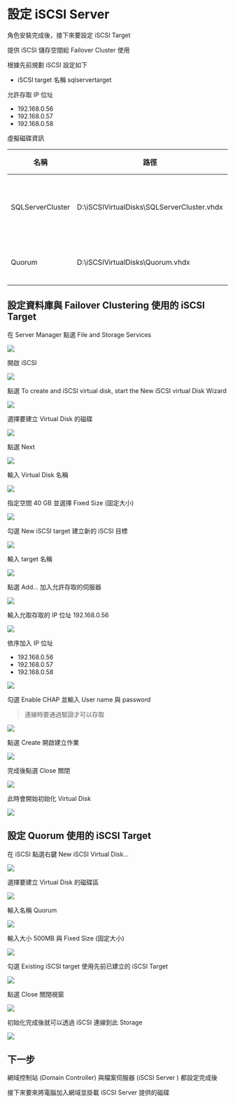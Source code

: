 
# 設定 iSCSI Server

角色安裝完成後，接下來要設定 iSCSI Target

提供 iSCSI 儲存空間給 Failover Cluster 使用

根據先前規劃 iSCSI 設定如下

- iSCSI target 名稱 sqlservertarget

允許存取 IP 位址

- 192.168.0.56
- 192.168.0.57
- 192.168.0.58

虛擬磁碟資訊

|名稱|路徑|空間|備註|
|--|--|--|--|
|SQLServerCluster|D:\iSCSIVirtualDisks\SQLServerCluster.vhdx|40GB|資料檔案使用|
|Quorum|D:\iSCSIVirtualDisks\Quorum.vhdx|500MB|仲裁磁碟|

## 設定資料庫與 Failover Clustering 使用的 iSCSI Target

在 Server Manager 點選 File and Storage Services

![](https://raw.githubusercontent.com/txstudio/2020-12th-ironman/master/images/09/screenshot-01.png)

開啟 iSCSI

![](https://raw.githubusercontent.com/txstudio/2020-12th-ironman/master/images/09/screenshot-02.png)

點選 To create and iSCSI virtual disk, start the New iSCSI virtual Disk Wizard

![](https://raw.githubusercontent.com/txstudio/2020-12th-ironman/master/images/09/screenshot-03.png)

選擇要建立 Virtual Disk 的磁碟

![](https://raw.githubusercontent.com/txstudio/2020-12th-ironman/master/images/09/screenshot-04.png)

點選 Next

![](https://raw.githubusercontent.com/txstudio/2020-12th-ironman/master/images/09/screenshot-05.png)

輸入 Virtual Disk 名稱

![](https://raw.githubusercontent.com/txstudio/2020-12th-ironman/master/images/09/screenshot-06.png)

指定空間 40 GB 並選擇 Fixed Size (固定大小)

![](https://raw.githubusercontent.com/txstudio/2020-12th-ironman/master/images/09/screenshot-07.png)

勾選 New iSCSI target 建立新的 iSCSI 目標

![](https://raw.githubusercontent.com/txstudio/2020-12th-ironman/master/images/09/screenshot-08.png)

輸入 target 名稱

![](https://raw.githubusercontent.com/txstudio/2020-12th-ironman/master/images/09/screenshot-09.png)

點選 Add... 加入允許存取的伺服器

![](https://raw.githubusercontent.com/txstudio/2020-12th-ironman/master/images/09/screenshot-10.png)

輸入允取存取的 IP 位址 192.168.0.56

![](https://raw.githubusercontent.com/txstudio/2020-12th-ironman/master/images/09/screenshot-11.png)

依序加入 IP 位址

- 192.168.0.56
- 192.168.0.57
- 192.168.0.58

![](https://raw.githubusercontent.com/txstudio/2020-12th-ironman/master/images/09/screenshot-12.png)

勾選 Enable CHAP 並輸入 User name 與 password

> 連線時要通過驗證才可以存取

![](https://raw.githubusercontent.com/txstudio/2020-12th-ironman/master/images/09/screenshot-13.png)

點選 Create 開啟建立作業

![](https://raw.githubusercontent.com/txstudio/2020-12th-ironman/master/images/09/screenshot-14.png)

完成後點選 Close 關閉

![](https://raw.githubusercontent.com/txstudio/2020-12th-ironman/master/images/09/screenshot-15.png)

此時會開始初始化 Virtual Disk

![](https://raw.githubusercontent.com/txstudio/2020-12th-ironman/master/images/09/screenshot-16.png)

## 設定 Quorum 使用的 iSCSI Target

在 iSCSI 點選右鍵 New iSCSI Virtual Disk...

![](https://raw.githubusercontent.com/txstudio/2020-12th-ironman/master/images/09/screenshot-17.png)

選擇要建立 Virtual Disk 的磁碟區

![](https://raw.githubusercontent.com/txstudio/2020-12th-ironman/master/images/09/screenshot-18.png)

輸入名稱 Quorum

![](https://raw.githubusercontent.com/txstudio/2020-12th-ironman/master/images/09/screenshot-19.png)

輸入大小 500MB 與 Fixed Size (固定大小)

![](https://raw.githubusercontent.com/txstudio/2020-12th-ironman/master/images/09/screenshot-20.png)

勾選 Existing iSCSI target 使用先前已建立的 iSCSI Target

![](https://raw.githubusercontent.com/txstudio/2020-12th-ironman/master/images/09/screenshot-21.png)

點選 Close 關閉視窗

![](https://raw.githubusercontent.com/txstudio/2020-12th-ironman/master/images/09/screenshot-22.png)

初始化完成後就可以透過 iSCSI 連線到此 Storage

![](https://raw.githubusercontent.com/txstudio/2020-12th-ironman/master/images/09/screenshot-23.png)

## 下一步

網域控制站 (Domain Controller) 與檔案伺服器 (iSCSI Server ) 都設定完成後

接下來要來將電腦加入網域並掛載 iSCSI Server 提供的磁碟


